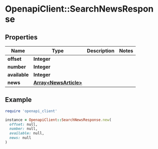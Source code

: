 # OpenapiClient::SearchNewsResponse

## Properties

| Name | Type | Description | Notes |
| ---- | ---- | ----------- | ----- |
| **offset** | **Integer** |  |  |
| **number** | **Integer** |  |  |
| **available** | **Integer** |  |  |
| **news** | [**Array&lt;NewsArticle&gt;**](NewsArticle.md) |  |  |

## Example

```ruby
require 'openapi_client'

instance = OpenapiClient::SearchNewsResponse.new(
  offset: null,
  number: null,
  available: null,
  news: null
)
```

